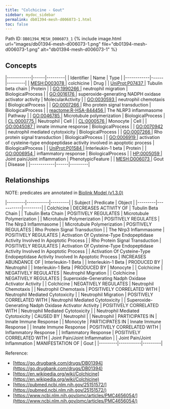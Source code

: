 ```yaml
---
title: "Colchicine - Gout"
sidebar: mydoc_sidebar
permalink: db01394-mesh-d006073-1.html
toc: false 
---
```



Path ID: `DB01394_MESH_D006073_1`
{% include image.html url="images/db01394-mesh-d006073-1.png" file="db01394-mesh-d006073-1.png" alt="db01394-mesh-d006073-1" %}

## Concepts

|------------|------|---------|
| Identifier | Name | Type    |
|------------|------|---------|
| <a href="https://identifiers.org/MESH:D003078">MESH:D003078 </a> | colchicine | Drug |
| <a href="https://identifiers.org/UniProt:P07437">UniProt:P07437 </a> | Tubulin beta chain | Protein |
| <a href="https://identifiers.org/GO:1990266">GO:1990266 </a> | neutrophil migration | BiologicalProcess |
| <a href="https://identifiers.org/GO:0016176">GO:0016176 </a> | superoxide-generating NADPH oxidase activator activity | MolecularActivity |
| <a href="https://identifiers.org/GO:0030593">GO:0030593 </a> | neutrophil chemotaxis | BiologicalProcess |
| <a href="https://identifiers.org/GO:0007266">GO:0007266 </a> | Rho protein signal transduction | BiologicalProcess |
| <a href="https://identifiers.org/reactome:R-HSA-844456">reactome:R-HSA-844456 </a> | The NLRP3 inflammasome | Pathway |
| <a href="https://identifiers.org/GO:0046785">GO:0046785 </a> | Microtubule polymerization | BiologicalProcess |
| <a href="https://identifiers.org/CL:0000775">CL:0000775 </a> | Neutrophil | Cell |
| <a href="https://identifiers.org/CL:0000576">CL:0000576 </a> | Monocyte | Cell |
| <a href="https://identifiers.org/GO:0045087">GO:0045087 </a> | innate immune response | BiologicalProcess |
| <a href="https://identifiers.org/GO:0070942">GO:0070942 </a> | neutrophil mediated cytotoxicity | BiologicalProcess |
| <a href="https://identifiers.org/GO:0007266">GO:0007266 </a> | Rho protein signal transduction | BiologicalProcess |
| <a href="https://identifiers.org/GO:0006919">GO:0006919 </a> | activation of cysteine-type endopeptidase activity involved in apoptotic process | BiologicalProcess |
| <a href="https://identifiers.org/UniProt:P01584">UniProt:P01584 </a> | Interleukin-1 beta | Protein |
| <a href="https://identifiers.org/GO:0006954">GO:0006954 </a> | inflammatory response | BiologicalProcess |
| <a href="https://identifiers.org/HP:0005059">HP:0005059 </a> | Joint pain/Joint inflammation | PhenotypicFeature |
| <a href="https://identifiers.org/MESH:D006073">MESH:D006073 </a> | Gout | Disease |
|------------|------|---------|

## Relationships


NOTE: predicates are annotated in <a href="https://github.com/biolink/biolink-model/releases/tag/v1.3.0">Biolink Model (v1.3.0)</a>

|---------|-----------|---------|
| Subject | Predicate | Object  |
|---------|-----------|---------|
| Colchicine | DECREASES ACTIVITY OF | Tubulin Beta Chain |
| Tubulin Beta Chain | POSITIVELY REGULATES | Microtubule Polymerization |
| Microtubule Polymerization | POSITIVELY REGULATES | The Nlrp3 Inflammasome |
| Microtubule Polymerization | POSITIVELY REGULATES | Rho Protein Signal Transduction |
| The Nlrp3 Inflammasome | POSITIVELY REGULATES | Activation Of Cysteine-Type Endopeptidase Activity Involved In Apoptotic Process |
| Rho Protein Signal Transduction | POSITIVELY REGULATES | Activation Of Cysteine-Type Endopeptidase Activity Involved In Apoptotic Process |
| Activation Of Cysteine-Type Endopeptidase Activity Involved In Apoptotic Process | INCREASES ABUNDANCE OF | Interleukin-1 Beta |
| Interleukin-1 Beta | PRODUCED BY | Neutrophil |
| Interleukin-1 Beta | PRODUCED BY | Monocyte |
| Colchicine | NEGATIVELY REGULATES | Neutrophil Migration |
| Colchicine | NEGATIVELY REGULATES | Superoxide-Generating Nadph Oxidase Activator Activity |
| Colchicine | NEGATIVELY REGULATES | Neutrophil Chemotaxis |
| Neutrophil Chemotaxis | POSITIVELY CORRELATED WITH | Neutrophil Mediated Cytotoxicity |
| Neutrophil Migration | POSITIVELY CORRELATED WITH | Neutrophil Mediated Cytotoxicity |
| Superoxide-Generating Nadph Oxidase Activator Activity | POSITIVELY CORRELATED WITH | Neutrophil Mediated Cytotoxicity |
| Neutrophil Mediated Cytotoxicity | CAUSED BY | Neutrophil |
| Neutrophil | PARTICIPATES IN | Innate Immune Response |
| Monocyte | PARTICIPATES IN | Innate Immune Response |
| Innate Immune Response | POSITIVELY CORRELATED WITH | Inflammatory Response |
| Inflammatory Response | POSITIVELY CORRELATED WITH | Joint Pain/Joint Inflammation |
| Joint Pain/Joint Inflammation | MANIFESTATION OF | Gout |
|---------|-----------|---------|

Reference: 
  - [https://go.drugbank.com/drugs/DB01394](https://go.drugbank.com/drugs/DB01394)
  - [https://en.wikipedia.org/wiki/Colchicine](https://en.wikipedia.org/wiki/Colchicine)
  - [https://pubmed.ncbi.nlm.nih.gov/25151572/](https://pubmed.ncbi.nlm.nih.gov/25151572/)
  - [https://www.ncbi.nlm.nih.gov/pmc/articles/PMC4656054/](https://www.ncbi.nlm.nih.gov/pmc/articles/PMC4656054/)
